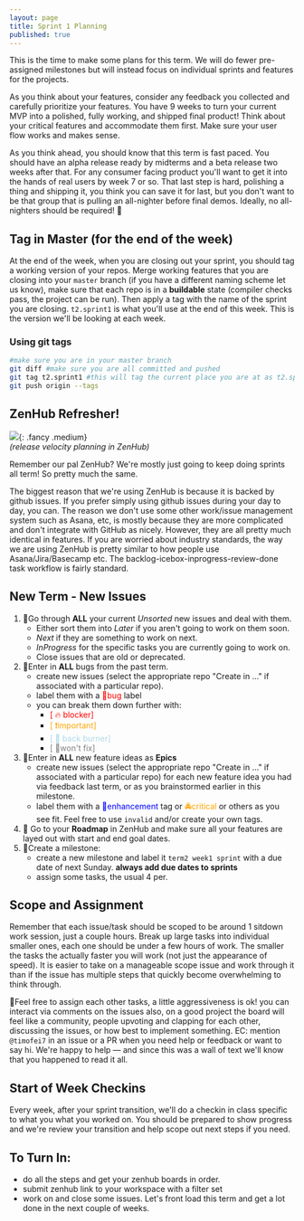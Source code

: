 ```yaml
---
layout: page
title: Sprint 1 Planning
published: true
---
```



This is the time to make some plans for this term. We will do fewer pre-assigned milestones but will instead focus on individual sprints and features for the projects.

As you think about your features, consider any feedback you collected and carefully prioritize your features. You have 9 weeks to turn your current MVP into a polished, fully working, and shipped final product!  Think about your critical features and accommodate them first.  Make sure your user flow works and makes sense. 

As you think ahead, you should know that this term is fast paced. You should have an alpha release ready by midterms and a beta release two weeks after that. For any consumer facing product you'll want to get it into the hands of real users by week 7 or so. That last step is hard, polishing a thing and shipping it, you think you can save it for last, but you don't want to be that group that is pulling an all-nighter before final demos. Ideally, no all-nighters should be required! 🌃

## Tag in Master (for the end of the week)

At the end of the week, when you are closing out your sprint, you should tag a working version of your repos. Merge working features that you are closing into your `master` branch (if you have a different naming scheme let us know),  make sure that each repo is in a **buildable** state (compiler checks pass, the project can be run). Then apply a tag with the name of the sprint you are closing.  `t2.sprint1` is what you'll use at the end of this week. This is the version we'll be looking at each week.

### Using git tags

```bash
#make sure you are in your master branch
git diff #make sure you are all committed and pushed
git tag t2.sprint1 #this will tag the current place you are at as t2.sprint1
git push origin --tags
```


## ZenHub Refresher! 

![](img/release-velocity.jpg){: .fancy .medium}
<br>*(release velocity planning in ZenHub)*

Remember our pal ZenHub?  We're mostly just going to keep doing sprints all term! So pretty much the same.  

The biggest reason that we're using ZenHub is because it is backed by github issues. If you prefer simply using github issues during your day to day, you can.  The reason we don't use some other work/issue management system such as Asana, etc, is mostly because they are more complicated and don't integrate with GitHub as nicely. However, they are all pretty much identical in features. If you are worried about industry standards, the way we are using ZenHub is pretty similar to how people use Asana/Jira/Basecamp etc. The backlog-icebox-inprogress-review-done task workflow is fairly standard. 

## New Term - New Issues

1. 🚀Go through **ALL** your current *Unsorted* new issues and deal with them.
    * Either sort them into *Later* if you aren't going to work on them soon.
    * *Next* if they are something to work on next.
    * *InProgress* for the specific tasks you are currently going to work on.
    * Close issues that are old or deprecated. 
1. 🚀Enter in **ALL** bugs from the past term.
    * create new issues (select the appropriate repo "Create in ..." if associated with a particular repo).
    * label them with a <span style="color: red;">🐛bug</span> label
    * you can break them down further with:
        * <font style="color:red">[ 🔥 blocker]</font>
        * <font style="color:orange">[ ❗️important]</font>
        * <font style="color:lightblue">[ 🍲 back burner]</font>
        * <font style="color:grey">[ 🙅won't fix]</font>
1. 🚀Enter in **ALL** new feature ideas as **Epics**
    * create new issues (select the appropriate repo "Create in ..." if associated with a particular repo) for each new feature idea you had via feedback last term, or as you brainstormed earlier in this milestone.
    * label them with a <span style="color: blue;"> 💎enhancement</span> tag or <span style="color: orange;">🚔critical</span> or others as you see fit. Feel free to use `invalid` and/or create your own tags.
1. 🚀 Go to your **Roadmap** in ZenHub and make sure all your features are layed out with start and end goal dates.
1. 🚀Create a milestone:
    * create a new milestone and label it `term2 week1 sprint` with a due date of next Sunday. **always add due dates to sprints**
    * assign some tasks, the usual 4 per. 

## Scope and Assignment

Remember that each issue/task should be scoped to be around 1 sitdown work session, just a couple hours. Break up large tasks into individual smaller ones, each one should be under a few hours of work. The smaller the tasks the actually faster you will work (not just the appearance of speed).  It is easier to take on a manageable scope issue and work through it than if the issue has multiple steps that quickly become overwhelming to think through.

💢Feel free to assign each other tasks, a little aggressiveness is ok! you can interact via comments on the issues also, on a good project the board will feel like a community, people upvoting and clapping for each other, discussing the issues, or how best to implement something. EC: mention `@timofei7` in an issue or a PR when you need help or feedback or want to say hi. We're happy to help — and since this was a wall of text we'll know that you happened to read it all. 

## Start of Week Checkins

Every week, after your sprint transition, we'll do a checkin in class specific to what you what you worked on. You should be prepared to show progress and we're review your transition and help scope out next steps if you need.


## To Turn In:
* do all the steps and get your zenhub boards in order.
* submit zenhub link to your workspace with a filter set
* work on and close some issues. Let's front load this term and get a lot done in the next couple of weeks.
